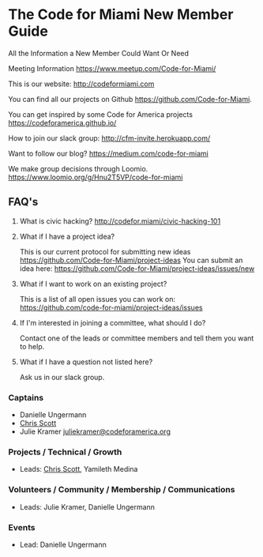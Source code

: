 # The Code for Miami New Member Guide
All the Information a New Member Could Want Or Need

Meeting Information https://www.meetup.com/Code-for-Miami/

This is our website: http://codeformiami.com

You can find all our projects on Github https://github.com/Code-for-Miami.

You can get inspired by some Code for America projects https://codeforamerica.github.io/

How to join our slack group: http://cfm-invite.herokuapp.com/

Want to follow our blog? https://medium.com/code-for-miami

We make group decisions through Loomio. https://www.loomio.org/g/Hnu2T5VP/code-for-miami

## FAQ's

1. What is civic hacking? http://codefor.miami/civic-hacking-101

2. What if I have a project idea?
  
    This is our current protocol for submitting new ideas https://github.com/Code-for-Miami/project-ideas
    You can submit an idea here: https://github.com/Code-for-Miami/project-ideas/issues/new

3. What if I want to work on an existing project? 

    This is a list of all open issues you can work on: https://github.com/code-for-miami/project-ideas/issues

4. If I'm interested in joining a committee, what should I do?

    Contact one of the leads or committee members and tell them you want to help.

5. What if I have a question not listed here?

    Ask us in our slack group.

### Captains
* Danielle Ungermann
* [Chris Scott](https://github.com/CyberStrike)
* Julie Kramer juliekramer@codeforamerica.org

### Projects / Technical / Growth
* Leads: [Chris Scott](https://github.com/CyberStrike), Yamileth Medina

### Volunteers / Community / Membership / Communications
* Leads: Julie Kramer, Danielle Ungermann

### Events
* Lead: Danielle Ungermann
